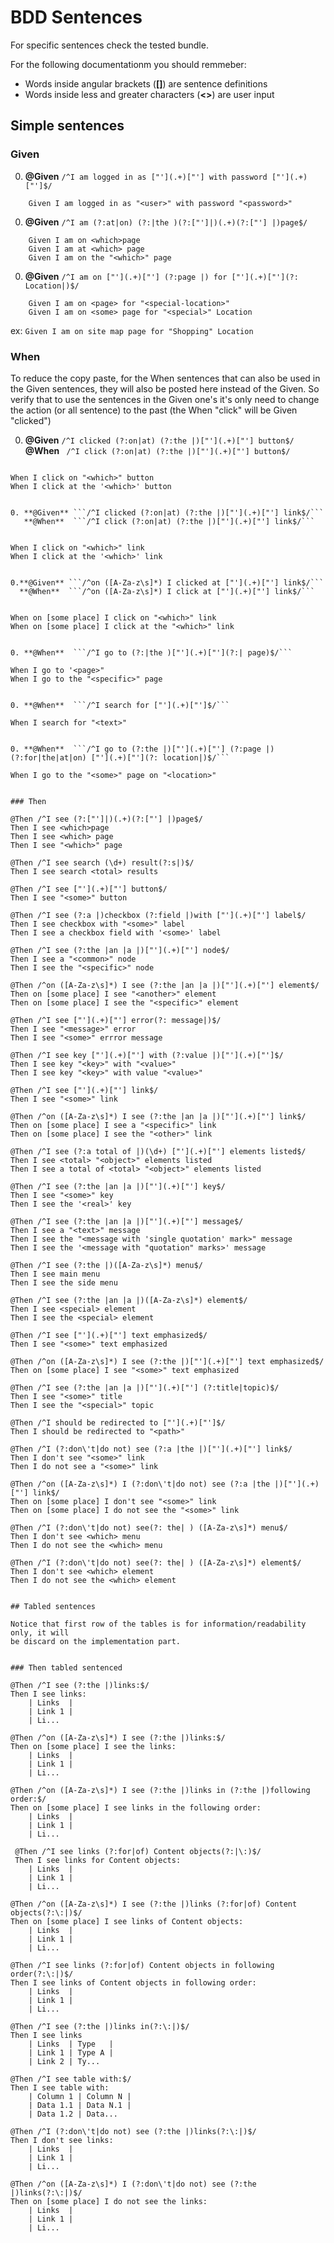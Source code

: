 # BDD Sentences

For specific sentences check the tested bundle.

For the following documentationm you should remmeber:

* Words inside angular brackets (**[]**) are sentence definitions
* Words inside less and greater characters (**<>**) are user input


## Simple sentences


### Given

0. **@Given** ```/^I am logged in as ["'](.+)["'] with password ["'](.+)["']$/```

```
    Given I am logged in as "<user>" with password "<password>"
```

0. **@Given** ```/^I am (?:at|on) (?:|the )(?:["']|)(.+)(?:["'] |)page$/```

```
    Given I am on <which>page
    Given I am at <which> page
    Given I am on the "<which>" page
```

0. **@Given** ```/^I am on ["'](.+)["'] (?:page |) for ["'](.+)["'](?: Location|)$/```

```
    Given I am on <page> for "<special-location>"
    Given I am on <some> page for "<special>" Location
```
ex: ```Given I am on site map page for "Shopping" Location```

### When

To reduce the copy paste, for the When sentences that can also be used in the
Given sentences, they will also be posted here instead of the Given.
So verify that to use the sentences in the Given one's it's only need to change
the action (or all sentence) to the past (the When "click" will be Given "clicked")

0. **@Given** ```/^I clicked (?:on|at) (?:the |)["'](.+)["'] button$/```
   **@When**  ``` /^I click (?:on|at) (?:the |)["'](.+)["'] button$/```
```

```
    When I click on "<which>" button
    When I click at the '<which>' button
```

0. **@Given** ```/^I clicked (?:on|at) (?:the |)["'](.+)["'] link$/```
   **@When**  ```/^I click (?:on|at) (?:the |)["'](.+)["'] link$/```


```
    When I click on "<which>" link
    When I click at the '<which>' link
```

0.**@Given** ```/^on ([A-Za-z\s]*) I clicked at ["'](.+)["'] link$/```
  **@When**  ```/^on ([A-Za-z\s]*) I click at ["'](.+)["'] link$/```


```
    When on [some place] I click on "<which>" link
    When on [some place] I click at the "<which>" link
```

0. **@When**  ```/^I go to (?:|the )["'](.+)["'](?:| page)$/```

```
    When I go to '<page>"
    When I go to the "<specific>" page
```

0. **@When**  ```/^I search for ["'](.+)["']$/```

```
    When I search for "<text>"
```

0. **@When**  ```/^I go to (?:the |)["'](.+)["'] (?:page |)(?:for|the|at|on) ["'](.+)["'](?: location|)$/```

```
    When I go to the "<some>" page on "<location>"
```

### Then

@Then /^I see (?:["']|)(.+)(?:["'] |)page$/
Then I see <which>page
Then I see <which> page
Then I see "<which>" page

@Then /^I see search (\d+) result(?:s|)$/
Then I see search <total> results

@Then /^I see ["'](.+)["'] button$/
Then I see "<some>" button

@Then /^I see (?:a |)checkbox (?:field |)with ["'](.+)["'] label$/
Then I see checkbox with "<some>" label
Then I see a checkbox field with '<some>' label

@Then /^I see (?:the |an |a |)["'](.+)["'] node$/
Then I see a "<common>" node
Then I see the "<specific>" node

@Then /^on ([A-Za-z\s]*) I see (?:the |an |a |)["'](.+)["'] element$/
Then on [some place] I see "<another>" element
Then on [some place] I see the "<specific>" element

@Then /^I see ["'](.+)["'] error(?: message|)$/
Then I see "<message>" error
Then I see "<some>" errror message

@Then /^I see key ["'](.+)["'] with (?:value |)["'](.+)["']$/
Then I see key "<key>" with "<value>"
Then I see key "<key>" with value "<value>"

@Then /^I see ["'](.+)["'] link$/
Then I see "<some>" link

@Then /^on ([A-Za-z\s]*) I see (?:the |an |a |)["'](.+)["'] link$/
Then on [some place] I see a "<specific>" link
Then on [some place] I see the "<other>" link

@Then /^I see (?:a total of |)(\d+) ["'](.+)["'] elements listed$/
Then I see <total> "<object>" elements listed
Then I see a total of <total> "<object>" elements listed

@Then /^I see (?:the |an |a |)["'](.+)["'] key$/
Then I see "<some>" key
Then I see the '<real>' key

@Then /^I see (?:the |an |a |)["'](.+)["'] message$/
Then I see a "<text>" message
Then I see the "<message with 'single quotation' mark>" message
Then I see the '<message with "quotation" marks>' message

@Then /^I see (?:the |)([A-Za-z\s]*) menu$/
Then I see main menu
Then I see the side menu

@Then /^I see (?:the |an |a |)([A-Za-z\s]*) element$/
Then I see <special> element
Then I see the <special> element

@Then /^I see ["'](.+)["'] text emphasized$/
Then I see "<some>" text emphasized

@Then /^on ([A-Za-z\s]*) I see (?:the |)["'](.+)["'] text emphasized$/
Then on [some place] I see "<some>" text emphasized

@Then /^I see (?:the |an |a |)["'](.+)["'] (?:title|topic)$/
Then I see "<some>" title
Then I see the "<special>" topic

@Then /^I should be redirected to ["'](.+)["']$/
Then I should be redirected to "<path>"

@Then /^I (?:don\'t|do not) see (?:a |the |)["'](.+)["'] link$/
Then I don't see "<some>" link
Then I do not see a "<some>" link

@Then /^on ([A-Za-z\s]*) I (?:don\'t|do not) see (?:a |the |)["'](.+)["'] link$/
Then on [some place] I don't see "<some>" link
Then on [some place] I do not see the "<some>" link

@Then /^I (?:don\'t|do not) see(?: the| ) ([A-Za-z\s]*) menu$/
Then I don't see <which> menu
Then I do not see the <which> menu

@Then /^I (?:don\'t|do not) see(?: the| ) ([A-Za-z\s]*) element$/
Then I don't see <which> element
Then I do not see the <which> element


## Tabled sentences

Notice that first row of the tables is for information/readability only, it will
be discard on the implementation part.


### Then tabled sentenced

@Then /^I see (?:the |)links:$/
Then I see links:
    | Links  |
    | Link 1 |
    | Li...

@Then /^on ([A-Za-z\s]*) I see (?:the |)links:$/
Then on [some place] I see the links:
    | Links  |
    | Link 1 |
    | Li...

@Then /^on ([A-Za-z\s]*) I see (?:the |)links in (?:the |)following order:$/
Then on [some place] I see links in the following order:
    | Links  |
    | Link 1 |
    | Li...

 @Then /^I see links (?:for|of) Content objects(?:|\:)$/
 Then I see links for Content objects:
    | Links  |
    | Link 1 |
    | Li...

@Then /^on ([A-Za-z\s]*) I see (?:the |)links (?:for|of) Content objects(?:\:|)$/
Then on [some place] I see links of Content objects:
    | Links  |
    | Link 1 |
    | Li...

@Then /^I see links (?:for|of) Content objects in following order(?:\:|)$/
Then I see links of Content objects in following order:
    | Links  |
    | Link 1 |
    | Li...

@Then /^I see (?:the |)links in(?:\:|)$/
Then I see links
    | Links  | Type   |
    | Link 1 | Type A |
    | Link 2 | Ty...

@Then /^I see table with:$/
Then I see table with:
    | Column 1 | Column N |
    | Data 1.1 | Data N.1 |
    | Data 1.2 | Data...

@Then /^I (?:don\'t|do not) see (?:the |)links(?:\:|)$/
Then I don't see links:
    | Links  |
    | Link 1 |
    | Li...

@Then /^on ([A-Za-z\s]*) I (?:don\'t|do not) see (?:the |)links(?:\:|)$/
Then on [some place] I do not see the links:
    | Links  |
    | Link 1 |
    | Li...

